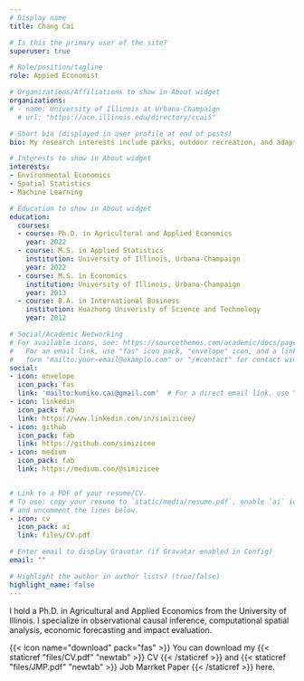 ```yaml
---
# Display name
title: Chang Cai

# Is this the primary user of the site?
superuser: true

# Role/position/tagline
role: Appied Economist

# Organizations/Affiliations to show in About widget
organizations:
# - name: University of Illinois at Urbana-Champaign
  # url: "https://ace.illinois.edu/directory/ccai5"

# Short bio (displayed in user profile at end of posts)
bio: My research interests include parks, outdoor recreation, and adaptation to climate change and extreme events.

# Interests to show in About widget
interests:
- Environmental Economics
- Spatial Statistics
- Machine Learning

# Education to show in About widget
education:
  courses:
  - course: Ph.D. in Agricultural and Applied Economics
    year: 2022
  - course: M.S. in Applied Statistics
    institution: University of Illinois, Urbana-Champaign
    year: 2022
  - course: M.S. in Economics
    institution: University of Illinois, Urbana-Champaign
    year: 2013
  - course: B.A. in International Business
    institution: Huazhong Univeristy of Science and Technology
    year: 2012

# Social/Academic Networking
# For available icons, see: https://sourcethemes.com/academic/docs/page-builder/#icons
#   For an email link, use "fas" icon pack, "envelope" icon, and a link in the
#   form "mailto:your-email@example.com" or "/#contact" for contact widget.
social:
- icon: envelope
  icon_pack: fas
  link: 'mailto:kumiko.cai@gmail.com'  # For a direct email link, use "mailto:test@example.org".
- icon: linkedin
  icon_pack: fab
  link: https://www.linkedin.com/in/simizicee/
- icon: github
  icon_pack: fab
  link: https://github.com/simizicee
- icon: medium
  icon_pack: fab
  link: https://medium.com/@simizicee


# Link to a PDF of your resume/CV.
# To use: copy your resume to `static/media/resume.pdf`, enable `ai` icons in `params.toml`, 
# and uncomment the lines below.
- icon: cv
  icon_pack: ai
  link: files/CV.pdf

# Enter email to display Gravatar (if Gravatar enabled in Config)
email: ""

# Highlight the author in author lists? (true/false)
highlight_name: false
---
```


I hold a Ph.D. in Agricultural and Applied Economics from the University of Illinois. I specialize in observational causal inference, computational spatial analysis, economic forecasting and impact evaluation. 

{{< icon name="download" pack="fas" >}} You can download my {{< staticref "files/CV.pdf" "newtab" >}} CV {{< /staticref >}} and {{< staticref "files/JMP.pdf" "newtab" >}} Job Marrket Paper {{< /staticref >}} here.
